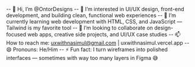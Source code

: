 -- 👋 Hi, I’m @OntorDesigns
-- 👀 I’m interested in UI/UX design, front-end development, and building clean, functional web experiences
-- 🌱 I’m currently learning web development with HTML, CSS, and JavaScript — Tailwind is my favorite tool
-- 💞️ I’m looking to collaborate on design-focused web apps, creative side projects, and UI/UX case studies
-- 📫 How to reach me: uxwithnasimul@gmail.com | uxwithnasimul.vercel.app
-- 😄 Pronouns: He/Him
-- ⚡ Fun fact: I turn wireframes into polished interfaces — sometimes with way too many layers in Figma 😅
